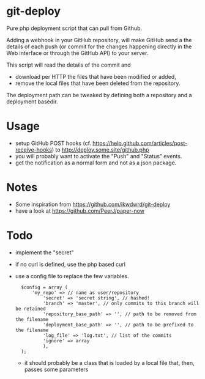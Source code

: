 # git-deploy

Pure php deployment script that can pull from Github.

Adding a webhook in your GitHub repository, will make GitHub send a the details of each push (or commit for the changes happening directly in the Web interface or through the GitHub API) to your server.

This script will read the details of the commit and

- download per HTTP the files that have been modified or added,
- remove the local files that have been deleted from the repository.

The deployment path can be tweaked by defining both a repository and a deployment basedir.



# Usage

- setup GitHub POST hooks (cf. <https://help.github.com/articles/post-receive-hooks>) to http://deploy.some.site/github.php
- you will probably want to activate the "Push" and "Status" events.
- get the notification as a normal form and not as a json package.

# Notes

- Some inspiration from https://github.com/lkwdwrd/git-deploy
- have a look at <https://github.com/PeerJ/paper-now>

# Todo

- implement the "secret"
- if no curl is defined, use the php based curl
- use a config file to replace the few variables.

        $config = array (
            'my_repo' => // name as user/repository
                'secret' => 'secret string', // hashed!
                'branch' => 'master', // only commits to this branch will be retained
                'repository_base_path' => '', // path to be removed from the filename
                'deployment_base_path' => '', // path to be prefixed to the filename
                'log_file' => 'log.txt', // list of the commits
                'ignore' => array
                ),
        );
  - it should probably be a class that is loaded by a local file that, then, passes some parameters
